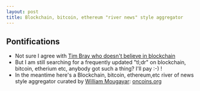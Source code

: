 ```yaml
---
layout: post
title: Blockchain, bitcoin, ethereum "river news" style aggregator
---
```


## Pontifications
* Not sure I agree with [Tim Bray who doesn't believe in blockchain](https://www.tbray.org/ongoing/When/201x/2017/05/13/Not-Believing-in-Blockchain)
* But I am still searching for a frequently updated "tl;dr" on blockchain, bitcoin, etherium etc, anybody got such a thing? I'll pay :-) !
* In the meantime here's a Blockchain, bitcoin, ethereum,etc river of news style aggregator curated by [William Mougayar](https://twitter.com/wmougayar/): [oncoins.org](http://oncoins.org/)

